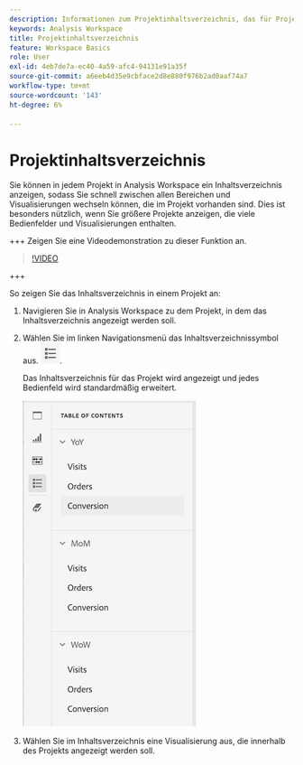 ```yaml
---
description: Informationen zum Projektinhaltsverzeichnis, das für Projekte verfügbar ist
keywords: Analysis Workspace
title: Projektinhaltsverzeichnis
feature: Workspace Basics
role: User
exl-id: 4eb7de7a-ec40-4a59-afc4-94131e91a35f
source-git-commit: a6eeb4d35e9cbface2d8e880f976b2ad0aaf74a7
workflow-type: tm+mt
source-wordcount: '143'
ht-degree: 6%

---
```


# Projektinhaltsverzeichnis

Sie können in jedem Projekt in Analysis Workspace ein Inhaltsverzeichnis anzeigen, sodass Sie schnell zwischen allen Bereichen und Visualisierungen wechseln können, die im Projekt vorhanden sind. Dies ist besonders nützlich, wenn Sie größere Projekte anzeigen, die viele Bedienfelder und Visualisierungen enthalten.

+++  Zeigen Sie eine Videodemonstration zu dieser Funktion an.

>[!VIDEO](https://video.tv.adobe.com/v/26990/?learn=on)

+++

So zeigen Sie das Inhaltsverzeichnis in einem Projekt an:

1. Navigieren Sie in Analysis Workspace zu dem Projekt, in dem das Inhaltsverzeichnis angezeigt werden soll.

1. Wählen Sie im linken Navigationsmenü das Inhaltsverzeichnissymbol aus. ![Token-Symbol](assets/toc-icon.png).

   Das Inhaltsverzeichnis für das Projekt wird angezeigt und jedes Bedienfeld wird standardmäßig erweitert.

   ![Projekt-TOC erweitert](assets/project-toc-expanded.png)

1. Wählen Sie im Inhaltsverzeichnis eine Visualisierung aus, die innerhalb des Projekts angezeigt werden soll.
